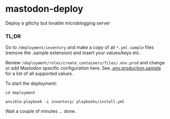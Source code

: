 # mastodon-deploy
Deploy a glitchy but lovable microblogging server

### TL;DR

Go to `/deployment/inventory` and make a copy of all `*.yml.sample` files (remove the .sample extension) and insert your values/keys etc.

Review `/deployment/roles/create_containers/files/.env.prod` and change or add Mastodon specific configuration here. See [.env.production.sample](https://github.com/fedimix/mastodon/blob/main/.env.production.sample) for a list of all supported values.

To start the deployment:

```shell
cd deployment

ansible-playbook -i inventory/ playbooks/install.yml
```

Wait a couple of minutes ... done.

